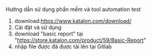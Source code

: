  Hướng dẫn sử dụng phần mềm và tool automation test
1. download:https://www.katalon.com/download/
2. Cài đặt và sử dụng
3. download "basic report" tại "https://store.katalon.com/product/59/Basic-Report" 
4. nhập file được đã được tải lên tại Gitlab
